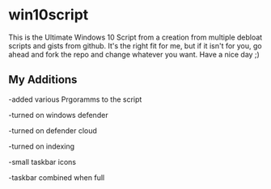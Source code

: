 # win10script
This is the Ultimate Windows 10 Script from a creation from multiple debloat scripts and gists from github. It's the right fit for me, but if it isn't for you, go ahead and fork the repo and change whatever you want. Have a nice day ;)

## My Additions

-added various Prgoramms to the script

-turned on windows defender 
	
-turned on defender cloud
	
-turned on indexing

-small taskbar icons
	
-taskbar combined when full

